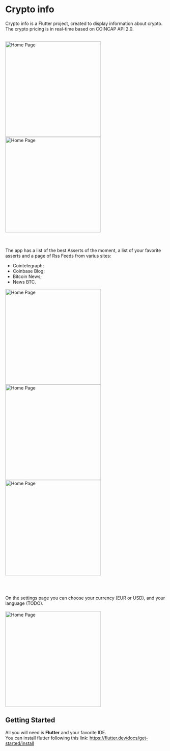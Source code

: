 # Crypto info

Crypto info is a Flutter project, created to display information about crypto.<br />
The crypto pricing is in real-time based on COINCAP API 2.0.
<br /><br />

<img src="assets\images\readme\Home.png" alt="Home Page" width="300"/>
<img src="assets\images\readme\Assert_Info.png" alt="Home Page" width="300"/>

<br /><br />
The app has a list of the best Asserts of the moment, a list of your favorite asserts and a page of Rss Feeds from varius sites:
- Cointelegraph;
- Coinbase Blog;
- Bitcoin News;
- News BTC.

<img src="assets\images\readme\Favorite_Crypto.png" alt="Home Page" width="300"/>
<img src="assets\images\readme\List_chose.png" alt="Home Page" width="300"/>
<img src="assets\images\readme\RssFeed_List.png" alt="Home Page" width="300"/>

<br /><br />

On the settings page you can choose your currency (EUR or USD), and your language (TODO).
<br /><br />
<img src="assets\images\readme\Settings.png" alt="Home Page" width="300"/>

## Getting Started

All you will need is **Flutter** and your favorite IDE. <br />
You can install flutter following this link: https://flutter.dev/docs/get-started/install


